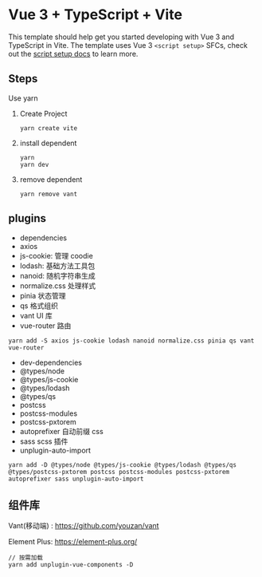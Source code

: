 # Vue 3 + TypeScript + Vite

This template should help get you started developing with Vue 3 and TypeScript in Vite. The template uses Vue 3 `<script setup>` SFCs, check out the [script setup docs](https://v3.vuejs.org/api/sfc-script-setup.html#sfc-script-setup) to learn more.

## Steps

Use yarn

1. Create Project

   ```readme
   yarn create vite
   ```

2. install dependent

   ```readme
   yarn
   yarn dev
   ```

3. remove dependent

   ```readme
   yarn remove vant
   ```

## plugins

- dependencies
- axios
- js-cookie: 管理 coodie
- lodash: 基础方法工具包
- nanoid: 随机字符串生成
- normalize.css 处理样式
- pinia 状态管理
- qs 格式组织
- vant UI 库
- vue-router 路由

```readme
yarn add -S axios js-cookie lodash nanoid normalize.css pinia qs vant vue-router
```

- dev-dependencies
- @types/node
- @types/js-cookie
- @types/lodash
- @types/qs
- postcss
- postcss-modules
- postcss-pxtorem
- autoprefixer 自动前缀 css
- sass scss 插件
- unplugin-auto-import

```readme
yarn add -D @types/node @types/js-cookie @types/lodash @types/qs @types/postcss-pxtorem postcss postcss-modules postcss-pxtorem autoprefixer sass unplugin-auto-import
```

## 组件库

Vant(移动端) : <https://github.com/youzan/vant>

Element Plus: <https://element-plus.org/>

```readme
// 按需加载
yarn add unplugin-vue-components -D
```
